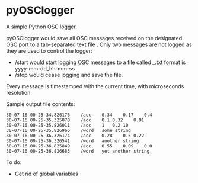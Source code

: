# pyOSClogger
A simple Python OSC logger.

pyOSClogger would save all OSC messages received on the designated OSC port to a tab-separated text file .
Only two messages are not logged as they are used to control the logger:

- /start <filename> would start logging OSC messages to a file called <filename>_<timestamp>.txt
  <timestamp> format is yyyy-mm-dd_hh-mm-ss
- /stop would cease logging and save the file.

Every message is timestamped with the current time, with microseconds resolution.

Sample output file contents:

```
30-07-16 00-25-34.826176	/acc	0.34	0.17	0.4
30-07-16 00-25-35.325870	/acc	0.1	0.32	0.91
30-07-16 00-25-35.826011	/acc	1	0.2	10
30-07-16 00-25-35.826966	/word	some string
30-07-16 00-25-36.326174	/acc	0.28	0.5	0.22
30-07-16 00-25-36.326541	/word	another string
30-07-16 00-25-36.825849	/acc	0.55	0.09	0.0
30-07-16 00-25-36.826683	/word	yet another string
```

To do:
- Get rid of global variables